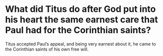 # What did Titus do after God put into his heart the same earnest care that Paul had for the Corinthian saints?

Titus accepted Paul’s appeal, and being very earnest about it, he came to the Corinthian saints of his own free will.
